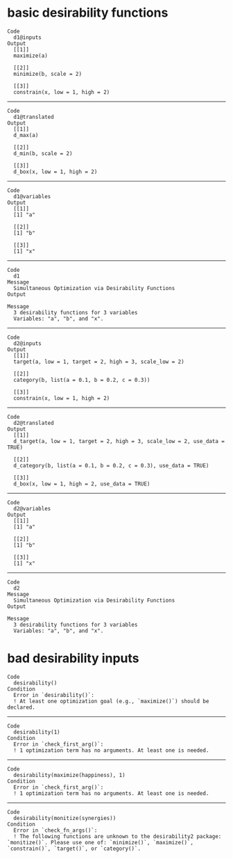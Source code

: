 # basic desirability functions

    Code
      d1@inputs
    Output
      [[1]]
      maximize(a)
      
      [[2]]
      minimize(b, scale = 2)
      
      [[3]]
      constrain(x, low = 1, high = 2)
      

---

    Code
      d1@translated
    Output
      [[1]]
      d_max(a)
      
      [[2]]
      d_min(b, scale = 2)
      
      [[3]]
      d_box(x, low = 1, high = 2)
      

---

    Code
      d1@variables
    Output
      [[1]]
      [1] "a"
      
      [[2]]
      [1] "b"
      
      [[3]]
      [1] "x"
      

---

    Code
      d1
    Message
      Simultaneous Optimization via Desirability Functions
    Output
      
    Message
      3 desirability functions for 3 variables
      Variables: "a", "b", and "x".

---

    Code
      d2@inputs
    Output
      [[1]]
      target(a, low = 1, target = 2, high = 3, scale_low = 2)
      
      [[2]]
      category(b, list(a = 0.1, b = 0.2, c = 0.3))
      
      [[3]]
      constrain(x, low = 1, high = 2)
      

---

    Code
      d2@translated
    Output
      [[1]]
      d_target(a, low = 1, target = 2, high = 3, scale_low = 2, use_data = TRUE)
      
      [[2]]
      d_category(b, list(a = 0.1, b = 0.2, c = 0.3), use_data = TRUE)
      
      [[3]]
      d_box(x, low = 1, high = 2, use_data = TRUE)
      

---

    Code
      d2@variables
    Output
      [[1]]
      [1] "a"
      
      [[2]]
      [1] "b"
      
      [[3]]
      [1] "x"
      

---

    Code
      d2
    Message
      Simultaneous Optimization via Desirability Functions
    Output
      
    Message
      3 desirability functions for 3 variables
      Variables: "a", "b", and "x".

# bad desirability inputs

    Code
      desirability()
    Condition
      Error in `desirability()`:
      ! At least one optimization goal (e.g., `maximize()`) should be declared.

---

    Code
      desirability(1)
    Condition
      Error in `check_first_arg()`:
      ! 1 optimization term has no arguments. At least one is needed.

---

    Code
      desirability(maximize(happiness), 1)
    Condition
      Error in `check_first_arg()`:
      ! 1 optimization term has no arguments. At least one is needed.

---

    Code
      desirability(monitize(synergies))
    Condition
      Error in `check_fn_args()`:
      ! The following functions are unknown to the desirability2 package: `monitize()`. Please use one of: `minimize()`, `maximize()`, `constrain()`, `target()`, or `category()`.

